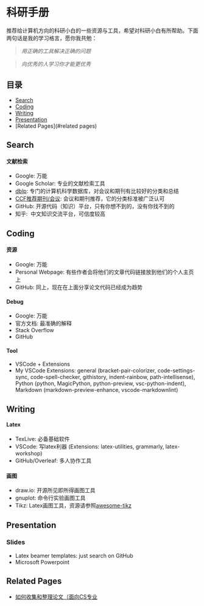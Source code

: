 # 科研手册

推荐给计算机方向的科研小白的一些资源与工具，希望对科研小白有所帮助。下面两句话是我的学习格言，愿你我共勉：


><em>用正确的工具解决正确的问题</em>

><em>向优秀的人学习你才能更优秀</em>


## 目录
- [Search](#search)
- [Coding](#coding)
- [Writing](#writing)
- [Presentation](#presentation)
- [Related Pages](#related pages)

## Search
#### 文献检索
- Google: 万能
- Google Scholar: 专业的文献检索工具
- [dblp](https://dblp.uni-trier.de/db/): 专门的计算机科学数据库，对会议和期刊有比较好的分类和总结
- [CCF推荐期刊/会议](https://www.ccf.org.cn/xspj/gyml/): 会议和期刊推荐，它的分类标准被广泛认可
- GitHub: 开源代码（知识）平台，只有你想不到的，没有你找不到的
- 知乎:  中文知识交流平台，可信度较高

## Coding
#### 资源
- Google: 万能
- Personal Webpage: 有些作者会将他们的文章代码链接放到他们的个人主页上
- GitHub: 同上，现在在上面分享论文代码已经成为趋势



#### Debug
- Google: 万能
- 官方文档: 最准确的解释
- Stack Overflow
- GitHub

#### Tool
- VSCode + Extensions
- My VSCode Extensions: general (bracket-pair-colorizer, code-settings-sync, code-spell-checker, githistory, indent-rainbow, path-intellisense), Python (python, MagicPython, python-preview, vsc-python-indent), Markdown (markdown-preview-enhance, vscode-markdownlint)

## Writing
#### Latex
- TexLive: 必备基础软件
- VSCode: 写latex利器 (Extensions: latex-utilities, grammarly, latex-workshop)
- GitHub/Overleaf: 多人协作工具

#### 画图
- draw.io: 开源所见即所得画图工具
- gnuplot: 命令行实验画图工具
- Tikz: Latex画图工具，资源请参照[awesome-tikz](https://github.com/xiaohanyu/awesome-tikz)


## Presentation
### Slides
- Latex beamer templates: just search on GitHub
- Microsoft Powerpoint

## Related Pages
- [如何收集和整理论文（面向CS专业](https://ying-zhang.github.io/misc/2016/we-love-paper/#hosts)
